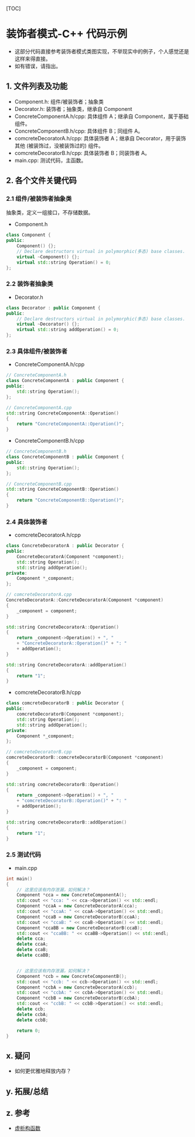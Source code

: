[TOC]

# 装饰者模式-C++ 代码示例
* 这部分代码直接参考装饰者模式类图实现，不举现实中的例子，个人感觉还是这样来得直接。
* 如有错误，请指出。

## 1. 文件列表及功能
* Component.h: 组件/被装饰者；抽象类
* Decorator.h: 装饰者；抽象类，继承自 Component
* ConcreteComponentA.h/cpp: 具体组件 A；继承自 Component，属于基础组件。
* ConcreteComponentB.h/cpp: 具体组件 B；同组件 A。
* comcreteDecoratorA.h/cpp: 具体装饰者 A；继承自 Decorator，用于装饰其他 (被装饰过，没被装饰过的) 组件。
* comcreteDecoratorB.h/cpp: 具体装饰者 B；同装饰者 A。
* main.cpp: 测试代码，主函数。

## 2. 各个文件关键代码
### 2.1 组件/被装饰者抽象类
抽象类，定义一组接口，不存储数据。
* Component.h
```cpp
class Component {
public:
    Component() {};
    // Declare destructors virtual in polymorphic(多态) base classes.
    virtual ~Component() {};
    virtual std::string Operation() = 0;
};
```

### 2.2 装饰者抽象类
* Decorator.h
```cpp
class Decorator : public Component {
public:
    // Declare destructors virtual in polymorphic(多态) base classes.
    virtual ~Decorator() {};
    virtual std::string addOperation() = 0;
};
```

### 2.3 具体组件/被装饰者
* ConcreteComponentA.h/cpp
```cpp
// ConcreteComponentA.h
class ConcreteComponentA : public Component {
public:
    std::string Operation();
};

// ConcreteComponentA.cpp
std::string ConcreteComponentA::Operation()
{
    return "ConcreteComponentA::Operation()";
}
```

* ConcreteComponentB.h/cpp
```cpp
// ConcreteComponentB.h
class ConcreteComponentB : public Component {
public:
    std::string Operation();
};

// ConcreteComponentB.cpp
std::string ConcreteComponentB::Operation()
{
    return "ConcreteComponentB::Operation()";
}
```

### 2.4 具体装饰者
* comcreteDecoratorA.h/cpp
```cpp
class ConcreteDecoratorA : public Decorator {
public:
    ConcreteDecoratorA(Component *component);
    std::string Operation();
    std::string addOperation();
private:
    Component *_component;
};

// comcreteDecoratorA.cpp
ConcreteDecoratorA::ConcreteDecoratorA(Component *component)
{
    _component = component;
}

std::string ConcreteDecoratorA::Operation()
{
    return _component->Operation() + ", "
    + "ConcreteDecoratorA::Operation()" + ": "
    + addOperation();
}

std::string ConcreteDecoratorA::addOperation()
{
    return "1";
}

```

* comcreteDecoratorB.h/cpp
```cpp
class comcreteDecoratorB : public Decorator {
public:
    comcreteDecoratorB(Component *component);
    std::string Operation();
    std::string addOperation();
private:
    Component *_component;
};

// comcreteDecoratorB.cpp
comcreteDecoratorB::comcreteDecoratorB(Component *component)
{
    _component = component;
}

std::string comcreteDecoratorB::Operation()
{
    return _component->Operation() + ", "
    + "comcreteDecoratorB::Operation()" + ": "
    + addOperation();
}

std::string comcreteDecoratorB::addOperation()
{
    return "1";
}
```

### 2.5 测试代码
* main.cpp
```cpp
int main()
{
    // 这里应该有内存泄漏，如何解决？
    Component *cca = new ConcreteComponentA();
    std::cout << "cca: " << cca->Operation() << std::endl;
    Component *ccaA = new ConcreteDecoratorA(cca);
    std::cout << "ccaA: " << ccaA->Operation() << std::endl;
    Component *ccaB = new ConcreteDecoratorB(ccaA);
    std::cout << "ccaB: " << ccaB->Operation() << std::endl;
    Component *ccaBB = new ConcreteDecoratorB(ccaB);
    std::cout << "ccaBB: " << ccaBB->Operation() << std::endl;
    delete cca;
    delete ccaA;
    delete ccaB;
    delete ccaBB;


    // 这里应该有内存泄漏，如何解决？
    Component *ccb = new ConcreteComponentB();
    std::cout << "ccb: " << ccb->Operation() << std::endl;
    Component *ccbA = new ConcreteDecoratorA(ccb);
    std::cout << "ccbA: " << ccbA->Operation() << std::endl;
    Component *ccbB = new ConcreteDecoratorB(ccbA);
    std::cout << "ccbB: " << ccbB->Operation() << std::endl;
    delete ccb;
    delete ccbA;
    delete ccbB;

    return 0;
}
```

## x. 疑问
* 如何更优雅地释放内存？

## y. 拓展/总结

## z. 参考
* [虚析构函数](https://www.zhihu.com/question/41538182)